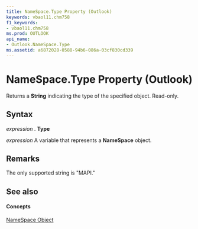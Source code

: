 ```yaml
---
title: NameSpace.Type Property (Outlook)
keywords: vbaol11.chm758
f1_keywords:
- vbaol11.chm758
ms.prod: OUTLOOK
api_name:
- Outlook.NameSpace.Type
ms.assetid: a6872028-0588-94b6-086a-03cf830cd339
---
```



# NameSpace.Type Property (Outlook)

Returns a  **String** indicating the type of the specified object. Read-only.


## Syntax

 _expression_ . **Type**

 _expression_ A variable that represents a **NameSpace** object.


## Remarks

The only supported string is "MAPI."


## See also


#### Concepts


[NameSpace Object](namespace-object-outlook.md)

